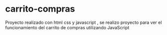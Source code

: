 # carrito-compras
Proyecto realizado con html css y javascript , se realizo proyecto para ver el funcionamiento del carrito de compras utilizando JavaScript
